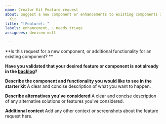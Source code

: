 ```yaml
---
name: Creator Kit Feature request
about: Suggest a new component or enhancements to existing components in the Creator
  Kit
title: "[Feature]: "
labels: enhancement, ⚠️ needs triage
assignees: denisem-msft

---
```


**Is this request for a new component, or additional functionality for an existing component? **

**Have you validated that your desired feature or component is not already in the [backlog](https://github.com/microsoft/powercat-creator-kit/issues?q=is%3Aopen+is%3Aissue+label%3Abacklog)?**

**Describe the component and functionality you would like to see in the starter kit**
A clear and concise description of what you want to happen.

**Describe alternatives you've considered**
A clear and concise description of any alternative solutions or features you've considered.

**Additional context**
Add any other context or screenshots about the feature request here.
